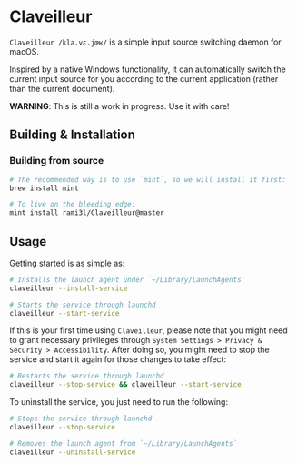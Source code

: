 # Claveilleur

`Claveilleur /kla.vɛ.jœʁ/` is a simple input source switching daemon for macOS.

Inspired by a native Windows functionality, it can automatically switch the current input source for you according to the current application (rather than the current document).

**WARNING**: This is still a work in progress. Use it with care!

## Building & Installation

### Building from source

```sh
# The recommended way is to use `mint`, so we will install it first:
brew install mint

# To live on the bleeding edge:
mint install rami3l/Claveilleur@master
```

## Usage

Getting started is as simple as:

```sh
# Installs the launch agent under `~/Library/LaunchAgents`
claveilleur --install-service

# Starts the service through launchd
claveilleur --start-service
```

If this is your first time using `Claveilleur`, please note that you might need to grant necessary privileges through `System Settings > Privacy & Security > Accessibility`.
After doing so, you might need to stop the service and start it again for those changes to take effect:

```sh
# Restarts the service through launchd
claveilleur --stop-service && claveilleur --start-service
```

To uninstall the service, you just need to run the following:

```sh
# Stops the service through launchd
claveilleur --stop-service

# Removes the launch agent from `~/Library/LaunchAgents`
claveilleur --uninstall-service
```
